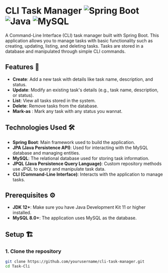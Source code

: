 # CLI Task Manager ![Spring Boot](https://img.shields.io/badge/Spring%20Boot-3.4.0-green) ![Java](https://img.shields.io/badge/Java-12-blue) ![MySQL](https://img.shields.io/badge/MySQL-8.0+-blue)

A Command-Line Interface (CLI) task manager built with Spring Boot. This application allows you to manage tasks with basic functionality such as creating, updating, listing, and deleting tasks. Tasks are stored in a database and manipulated through simple CLI commands.

## Features 🚀

- **Create**: Add a new task with details like task name, description, and status.
- **Update**: Modify an existing task's details (e.g., task name, description, or status).
- **List**: View all tasks stored in the system.
- **Delete**: Remove tasks from the database.
- **Mark-as** : Mark any task with any status you wannat.

## Technologies Used 🛠️

- **Spring Boot**: Main framework used to build the application.
- **JPA (Java Persistence API)**: Used for interacting with the MySQL database and managing entities.
- **MySQL**: The relational database used for storing task information.
- **JPQL (Java Persistence Query Language)**: Custom repository methods use JPQL to query and manipulate task data.
- **CLI (Command-Line Interface)**: Interacts with the application to manage tasks.

## Prerequisites ⚙️

- **JDK 12+**: Make sure you have Java Development Kit 11 or higher installed.
- **MySQL 8.0+**: The application uses MySQL as the database.

## Setup 🏗️

### 1. Clone the repository
```bash
git clone https://github.com/yourusername/cli-task-manager.git
cd Task-Cli
